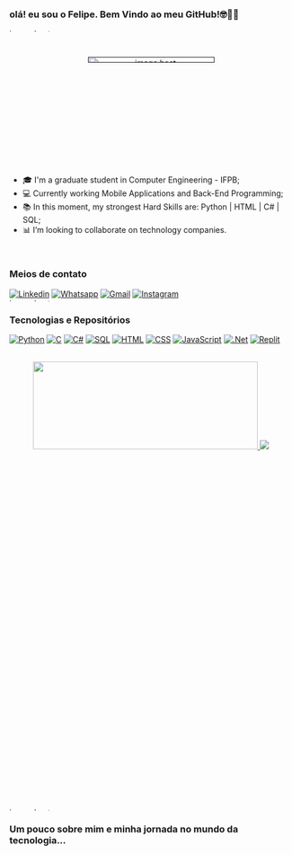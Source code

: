 ### olá! eu sou o Felipe. Bem Vindo ao meu GitHub!🤓👋🏻

<a href="https://imgbox.com/3tZuCnVg" target="_blank"><img src="https://images2.imgbox.com/42/88/3tZuCnVg_o.png" alt="image host" height="5px" width="900px"/></a>


</br>
<p align="center"> 
<a href="" target="_blank"><img src="https://i.pinimg.com/originals/2b/cc/0e/2bcc0e11960ebe99ec2c4d402328a970.gif" alt="image host" height="5%" width="225px"></a>
</p>

- 🎓 I'm a graduate student in Computer Engineering - IFPB;
- 💻 Currently working Mobile Applications and Back-End Programming;
- 📚 In this moment, my strongest Hard Skills are: Python | HTML | C# | SQL;
- 📊 I’m looking to collaborate on technology companies.

<br>

### Meios de contato

[![Linkedin](https://img.shields.io/badge/LinkedIn-0077B5?style=for-the-badge&logo=linkedin&logoColor=white)](https://www.linkedin.com/in/felipe-vasconcelos-1b06721b9/)
[![Whatsapp](https://img.shields.io/badge/WhatsApp-25D366?style=for-the-badge&logo=whatsapp&logoColor=white)](https://wa.me/5583988842267)
[![Gmail](https://img.shields.io/badge/Gmail-D14836?style=for-the-badge&logo=gmail&logoColor=white)](mailto:fehjv16@gmail.com?subject=&body=)
[![Instagram](https://img.shields.io/badge/Instagram-E4405F?style=for-the-badge&logo=instagram&logoColor=white)](https://www.instagram.com/lipe.jv/)
<a href="https://imgbox.com/3tZuCnVg" target="_blank"><img src="https://images2.imgbox.com/42/88/3tZuCnVg_o.png" alt="image host" height="5px" width="900px"/></a>




### Tecnologias e Repositórios


[![Python](https://img.shields.io/badge/Python-3776AB?style=for-the-badge&logo=python&logoColor=white)](https://github.com/lipejv/JornadaPython)
[![C](https://img.shields.io/badge/C-00599C?style=for-the-badge&logo=c&logoColor=white)](https://github.com/lipejv/JornadaC?files=1)
[![C#](https://img.shields.io/badge/C%23-239120?style=for-the-badge&logo=c-sharp&logoColor=white)](https://github.com/lipejv/JornadaPython)
[![SQL](https://img.shields.io/badge/MySQL-005C84?style=for-the-badge&logo=mysql&logoColor=white)](https://github.com/lipejv/JornadaPython)
[![HTML](https://img.shields.io/badge/HTML5-E34F26?style=for-the-badge&logo=html5&logoColor=white)](https://github.com/lipejv/JornadaPython)
[![CSS](https://img.shields.io/badge/CSS3-1572B6?style=for-the-badge&logo=css3&logoColor=white)](https://github.com/lipejv/JornadaPython)
[![JavaScript](https://img.shields.io/badge/JavaScript-F7DF1E?style=for-the-badge&logo=javascript&logoColor=black)](https://github.com/lipejv/JornadaPython)
[![.Net](https://img.shields.io/badge/.NET-5C2D91?style=for-the-badge&logo=.net&logoColor=white)](https://github.com/lipejv/JornadaPython)
[![Replit](https://img.shields.io/badge/replit-667881?style=for-the-badge&logo=replit&logoColor=white)](https://replit.com/@FelipeVasconc13)
</br>
</br>

<div align="center">
  <a href="https://github.com/lipejv">
  <img height="20%" width="400px" src="https://github-readme-stats.vercel.app/api?username=lipejv&show_icons=true&theme=tokyonight&include_all_commits=true&count_private=true"/>
  <img width="px" src="https://github-readme-stats.vercel.app/api/top-langs/?username=lipejv&layout=compact&langs_count=7&theme=tokyonight"/>
</div>

<a href="https://imgbox.com/3tZuCnVg" target="_blank"><img src="https://images2.imgbox.com/42/88/3tZuCnVg_o.png" alt="image host" height="5px" width="900px"/></a>

### Um pouco sobre mim e minha jornada no mundo da tecnologia...
